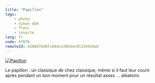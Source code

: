 ```yaml
---
title: "Papillon"
tags:
    - photo
    - nikon d50
    - fleur
    - insecte
lang: fr
node: 67876
remoteId: d386bf6d0fc664ca39b44c05339439ab
---
```

<a href="/images/papillon.jpg">![Papillon](/images/660x/papillon.jpg)
</a>

Le papillon : un classique de chez classique, même si il faut leur courir après pendant un bon moment pour un résultat assez ... aléatoire.

